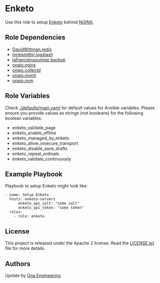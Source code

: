 Enketo
======

Use this role to setup [Enketo](https://enketo.org) behind [NGINX](https://nginx.org/en).
 
Role Dependencies
-----------------

 - [DavidWittman.redis](https://github.com/DavidWittman/ansible-redis)
 - [mrlesmithjr.logstash](https://github.com/mrlesmithjr/ansible-logstash)
 - [lafranceinsoumise.backup](https://github.com/lafranceinsoumise/ansible-backup)
 - [onaio.nginx](http://github.com/onaio/ansible-nginx)
 - [onaio.collectd](http://github.com/onaio/ansible-collectd)
 - [onaio.monit](http://github.com/onaio/ansible-monit)
 - [onaio.nvm](http://github.com/onaio/ansible-nvm)


Role Variables
--------------

Check [./defaults/main.yaml](./defaults/main.yaml) for default values for Ansible variables. Please ensure you provide values as strings (not booleans) for the following boolean variables:
- enketo_validate_page
- enketo_enable_offline
- enketo_managed_by_enketo
- enketo_allow_insecure_transport
- enketo_disable_save_drafts
- enketo_repeat_ordinals
- enketo_validate_continuously

Example Playbook
----------------

Playbook to setup Enketo might look like:

    - name: Setup Enketo
      hosts: enketo-servers
          enketo_api_salt: "some salt"
          enketo_api_token: "some token"
      roles:
        - role: enketo

License
-------

This project is released under the Apache 2 license. Read the [LICENSE.txt](./LICENSE.txt) file for more details.

Authors
-------

Update by [Ona Engineering](https://ona.io)